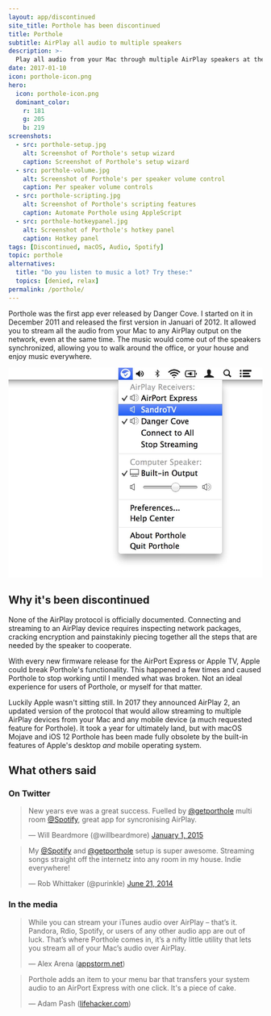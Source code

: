 ```yaml
---
layout: app/discontinued
site_title: Porthole has been discontinued
title: Porthole
subtitle: AirPlay all audio to multiple speakers
description: >-
  Play all audio from your Mac through multiple AirPlay speakers at the same time.
date: 2017-01-10
icon: porthole-icon.png
hero: 
  icon: porthole-icon.png
  dominant_color: 
    r: 181 
    g: 205 
    b: 219
screenshots:
  - src: porthole-setup.jpg
    alt: Screenshot of Porthole's setup wizard
    caption: Screenshot of Porthole's setup wizard
  - src: porthole-volume.jpg
    alt: Screenshot of Porthole's per speaker volume control
    caption: Per speaker volume controls
  - src: porthole-scripting.jpg
    alt: Screenshot of Porthole's scripting features
    caption: Automate Porthole using AppleScript
  - src: porthole-hotkeypanel.jpg
    alt: Screenshot of Porthole's hotkey panel
    caption: Hotkey panel
tags: [Discontinued, macOS, Audio, Spotify]
topic: porthole
alternatives:
  title: "Do you listen to music a lot? Try these:"
  topics: [denied, relax]
permalink: /porthole/
---
```


Porthole was the first app ever released by Danger Cove. I started on it in December 2011 and released the first version in Januari of 2012. It allowed you to stream all the audio from your Mac to any AirPlay output on the network, even at the same time. The music would come out of the speakers synchronized, allowing you to walk around the office, or your house and enjoy music everywhere.

![A screenshot of Porthole playing to multiple AirPlay speakers](/assets/img/app/porthole-menu.jpg)

## Why it's been discontinued

None of the AirPlay protocol is officially documented. Connecting and streaming to an AirPlay device requires inspecting network packages, cracking encryption and painstakinly piecing together all the steps that are needed by the speaker to cooperate.

With every new firmware release for the AirPort Express or Apple TV, Apple could break Porthole's functionality. This happened a few times and caused Porthole to stop working until I mended what was broken. Not an ideal experience for users of Porthole, or myself for that matter.

Luckily Apple wasn't sitting still. In 2017 they announced AirPlay 2, an updated version of the protocol that would allow streaming to multiple AirPlay devices from your Mac and any mobile device (a much requested feature for Porthole). It took a year for ultimately land, but with macOS Mojave and iOS 12 Porthole has been made fully obsolete by the built-in features of Apple's desktop _and_ mobile operating system.

## What others said

### On Twitter

<blockquote class="twitter-tweet" lang="en"><p>New years eve was a great success. Fuelled by <a href="https://twitter.com/getporthole">@getporthole</a> multi room <a href="https://twitter.com/Spotify">@Spotify</a>, great app for syncronising AirPlay.</p>— Will Beardmore (@willbeardmore) <a href="https://twitter.com/willbeardmore/status/550675190129373184">January 1, 2015</a></blockquote>

<blockquote class="twitter-tweet" lang="en"><p>My <a href="https://twitter.com/Spotify">@Spotify</a> and <a href="https://twitter.com/getporthole">@getporthole</a> setup is super awesome. Streaming songs straight off the internetz into any room in my house. Indie everywhere!</p>— Rob Whittaker (@purinkle) <a href="https://twitter.com/purinkle/statuses/480438015060635648">June 21, 2014</a></blockquote>

### In the media

> While you can stream your iTunes audio over AirPlay – that’s it. Pandora, Rdio, Spotify, or users of any other audio app are out of luck. That’s where Porthole comes in, it’s a nifty little utility that lets you stream all of your Mac’s audio over AirPlay.
>
> — Alex Arena ([appstorm.net](http://mac.appstorm.net/roundups/utilities-roundups/five-cool-uses-for-airplay))

> Porthole adds an item to your menu bar that transfers your system audio to an AirPort Express with one click. It's a piece of cake.
>
> — Adam Pash ([lifehacker.com](https://lifehacker.com/5895637/porthole-streams-your-macs-audio-to-your-airplay-devices))
